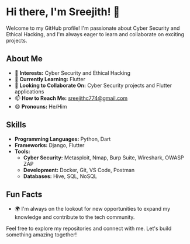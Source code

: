# Hi there, I'm Sreejith! 👋

Welcome to my GitHub profile! I'm passionate about Cyber Security and Ethical Hacking, and I'm always eager to learn and collaborate on exciting projects.

## About Me
- 🔐 **Interests:** Cyber Security and Ethical Hacking
- 🚀 **Currently Learning:** Flutter
- 🤝 **Looking to Collaborate On:** Cyber Security projects and Flutter applications
- 📫 **How to Reach Me:** [sreejithc774@gmail.com](mailto:sreejithc774@gmail.com)
- 😄 **Pronouns:** He/Him

## Skills
- **Programming Languages:** Python, Dart
- **Frameworks:** Django, Flutter
- **Tools:**
  - **Cyber Security:** Metasploit, Nmap, Burp Suite, Wireshark, OWASP ZAP
  - **Development:** Docker, Git, VS Code, Postman
  - **Databases:** Hive, SQL, NoSQL 

## Fun Facts
- 🌍 I'm always on the lookout for new opportunities to expand my knowledge and contribute to the tech community.

Feel free to explore my repositories and connect with me. Let's build something amazing together!

<!---
amSreejith/amSreejith is a ✨ special ✨ repository because its `README.md` (this file) appears on your GitHub profile.
You can click the Preview link to take a look at your changes.
--->
